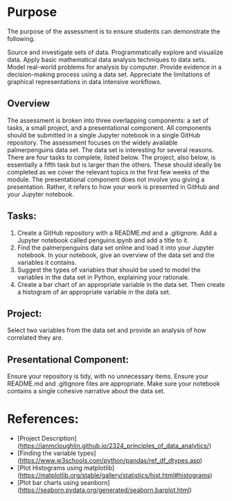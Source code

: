 # Purpose
The purpose of the assessment is to ensure students can demonstrate the following.

Source and investigate sets of data.
Programmatically explore and visualize data.
Apply basic mathematical data analysis techniques to data sets.
Model real-world problems for analysis by computer.
Provide evidence in a decision-making process using a data set.
Appreciate the limitations of graphical representations in data intensive workflows.

## Overview
The assessment is broken into three overlapping components: a set of tasks, a small project, and a presentational component. All components should be submitted in a single Jupyter notebook in a single GitHub repository. 
The assessment focuses on the widely available palmerpenguins data set. The data set is interesting for several reasons.
There are four tasks to complete, listed below. The project, also below, is essentially a fifth task but is larger than the others. These should ideally be completed as we cover the relevant topics in the first few weeks of the module.
The presentational component does not involve you giving a presentation. Rather, it refers to how your work is presented in GitHub and your Jupyter notebook.

## Tasks:

1. Create a GitHub repository with a README.md and a .gitignore. Add a Jupyter notebook called penguins.ipynb and add a title to it.
2. Find the palmerpenguins data set online and load it into your Jupyter notebook. In your notebook, give an overview of the data set and the variables it contains.
3. Suggest the types of variables that should be used to model the variables in the data set in Python, explaining your rationale.
4. Create a bar chart of an appropriate variable in the data set. Then create a histogram of an appropriate variable in the data set.

## Project:
Select two variables from the data set and provide an analysis of how correlated they are.

## Presentational Component:
Ensure your repository is tidy, with no unnecessary items. Ensure your README.md and .gitignore files are appropriate. Make sure your notebook contains a single cohesive narrative about the data set.

# References:
- [Project Description] (https://ianmcloughlin.github.io/2324_principles_of_data_analytics/)
- [Finding the variable types] (https://www.w3schools.com/python/pandas/ref_df_dtypes.asp)
- [Plot Histograms using matplotlib] (https://matplotlib.org/stable/gallery/statistics/hist.html#histograms)
- [Plot bar charts using seanborn] (https://seaborn.pydata.org/generated/seaborn.barplot.html)